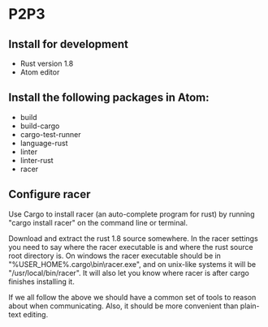 # P2P3 #

## Install for development ##
* Rust version 1.8
* Atom editor

## Install the following packages in Atom: ##
* build
* build-cargo
* cargo-test-runner
* language-rust
* linter
* linter-rust
* racer

## Configure racer ##
Use Cargo to install racer (an auto-complete program for rust) by running "cargo install racer" on the command line or terminal.

Download and extract the rust 1.8 source somewhere. In the racer settings you need to say where the racer executable is and where the rust source root directory is. On windows the racer executable should be in "%USER_HOME%\.cargo\bin\racer.exe", and on unix-like systems it will be "/usr/local/bin/racer". It will also let you know where racer is after cargo finishes installing it.

If we all follow the above we should have a common set of tools to reason about when communicating. Also, it should be more convenient than plain-text editing.
